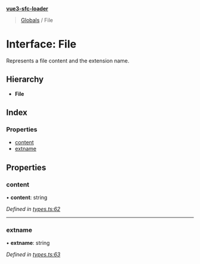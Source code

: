 **[vue3-sfc-loader](../README.md)**

> [Globals](../README.md) / File

# Interface: File

Represents a file content and the extension name.

## Hierarchy

* **File**

## Index

### Properties

* [content](file.md#content)
* [extname](file.md#extname)

## Properties

### content

•  **content**: string

*Defined in [types.ts:62](https://github.com/FranckFreiburger/vue3-sfc-loader/blob/e2255e9/src/types.ts#L62)*

___

### extname

•  **extname**: string

*Defined in [types.ts:63](https://github.com/FranckFreiburger/vue3-sfc-loader/blob/e2255e9/src/types.ts#L63)*
